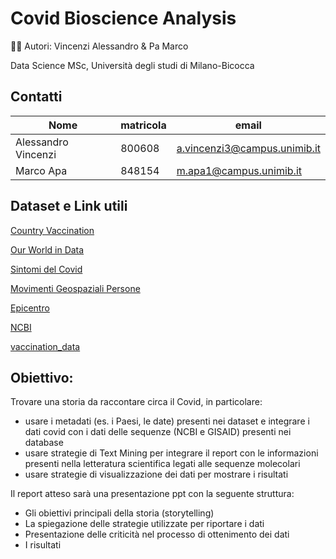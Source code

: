 # Covid Bioscience Analysis 

🧑‍💻 Autori: 
Vincenzi Alessandro & Pa Marco

Data Science MSc, Università degli studi di Milano-Bicocca

## Contatti

|Nome                | matricola  | email                       |
|--------------------|------------|-----------------------------| 
|Alessandro Vincenzi |   800608   |a.vincenzi3@campus.unimib.it |
|Marco Apa           |   848154   |m.apa1@campus.unimib.it      |

## Dataset e Link utili

[Country Vaccination](https://drive.google.com/drive/u/3/folders/1iON0MJ_UABZGB7TMSykwjWgGNPD_a_1f)

[Our World in Data](https://ourworldindata.org/explorers/coronavirus-data-explorer?zoomToSelection=true&time=2020-03-01..latest&pickerSort=asc&pickerMetric=location&Metric=Confirmed+cases&Interval=7-day+rolling+average&Relative+to+Population=true&Align+outbreaks=false&country=USA~GBR~CAN~DEU~ITA~IND)

[Sintomi del Covid](https://www.kaggle.com/iamhungundji/covid19-symptoms-checker?select=Raw-Data.csv)

[Movimenti Geospaziali Persone](https://www.kaggle.com/roche-data-science-coalition/uncover)

[Epicentro](https://www.epicentro.iss.it/coronavirus/)

[NCBI](https://www.ncbi.nlm.nih.gov/)

[vaccination_data](httpswww.ecdc.europa.euencovid-19data)

## Obiettivo:

Trovare una storia da raccontare circa il Covid, in particolare:
- usare i metadati (es. i Paesi, le date) presenti nei dataset e integrare i dati covid con i dati delle sequenze (NCBI e GISAID) presenti nei database
- usare strategie di Text Mining per integrare il report con le informazioni presenti nella letteratura scientifica legati alle sequenze molecolari
- usare strategie di visualizzazione dei dati per mostrare i risultati

Il report atteso sarà una presentazione ppt con la seguente struttura:

- Gli obiettivi principali della storia (storytelling)
- La spiegazione delle strategie utilizzate per riportare i dati
- Presentazione delle criticità nel processo di ottenimento dei dati
- I risultati

